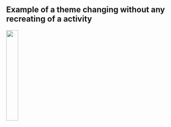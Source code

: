 ## Example of a theme changing without any recreating of a activity
<image width="25%" src="gif/dynamic_theme.gif"/>
